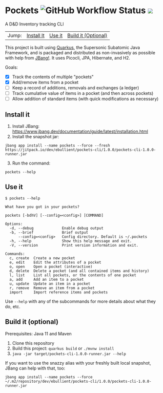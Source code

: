 # Pockets ![GitHub Workflow Status](https://img.shields.io/github/workflow/status/ebullient/pockets-cli/Java%20CI%20with%20Maven) [![](https://jitpack.io/v/ebullient/pockets-cli.svg)](https://jitpack.io/#ebullient/pockets-cli) 

A D&amp;D Inventory tracking CLI

<table><tr><td>Jump: </td>
<td><a href="#install-it">Install It</a></td>
<td><a href="#use-it">Use it</a></td>
<td><a href="#build-it-optional">Build it (Optional)</a></td></tr></table>

This project is built using [Quarkus](https://quarkus.io), the Supersonic Subatomic Java Framework, and is packaged and distributed as non-invasively as possible with help from [JBang!](https://jbang.io). It uses Picocli, JPA, Hibernate, and H2.

Goals: 
- [x] Track the contents of multiple "pockets"
- [x] Add/remove items from a pocket
- [ ] Keep a record of additions, removals and exchanges (a ledger)
- [ ] Track cumulative value of items in a pocket (and then across pockets)
- [ ] Allow addition of standard items (with quick modifications as necessary)

## Install it

1. Install JBang: https://www.jbang.dev/documentation/guide/latest/installation.html
2. Install the snapshot jar: 
```
jbang app install --name pockets --force --fresh https://jitpack.io/dev/ebullient/pockets-cli/1.0.0/pockets-cli-1.0.0-runner.jar
```
3. Run the command: 
```
pockets --help
```

## Use it

```
$ pockets --help

What have you got in your pockets?

pockets [-bdhV] [--config=<config>] [COMMAND]

Options:
  -d, --debug             Enable debug output
  -b, --brief             Brief output
      --config=<config>   Config directory. Default is ~/.pockets
  -h, --help              Show this help message and exit.
  -V, --version           Print version information and exit.

Commands:
  c, create  Create a new pocket
  e, edit    Edit the attributes of a pocket
  o, open    Open a pocket (interactive)
  d, delete  Delete a pocket (and all contained items and history)
  l, list    List all pockets, or the contents of one pocket
  a, add     Add an item to a pocket
  u, update  Update an item in a pocket
  r, remove  Remove an item from a pocket
  import     Import reference items and pockets
```

Use `--help` with any of the subcommands for more details about what they do, etc.

## Build it (optional)

Prerequisites: Java 11 and Maven

1. Clone this repository
2. Build this project: `quarkus build` or `./mvnw install`
3. `java -jar target/pockets-cli-1.0.0-runner.jar --help`

If you want to use the snazzy alias with your freshly built local snapshot, JBang can help with that, too:
```
jbang app install --name pockets --force ~/.m2/repository/dev/ebullient/pockets-cli/1.0.0/pockets-cli-1.0.0-runner.jar
```

